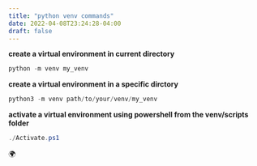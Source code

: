 ```yaml
---
title: "python venv commands"
date: 2022-04-08T23:24:28-04:00
draft: false
---
```

 
**create a virtual environment in current directory**
```python
python -m venv my_venv
```

**create a virtual environment in a specific dirctory**
```python
python3 -m venv path/to/your/venv/my_venv
```

**activate a virtual environment using powershell from the venv/scripts folder**
```powershell
./Activate.ps1
```















:earth_africa: